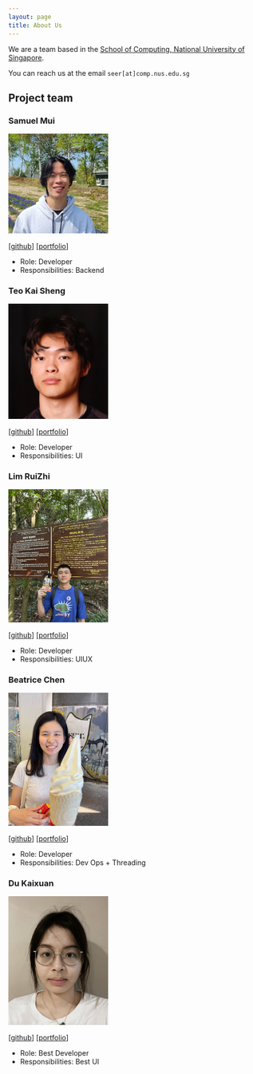 ```yaml
---
layout: page
title: About Us
---
```


We are a team based in the [School of Computing, National University of Singapore](http://www.comp.nus.edu.sg).

You can reach us at the email `seer[at]comp.nus.edu.sg`

## Project team

### Samuel Mui

<img src="images/samuelmui8.png" width="200px">

[[github](https://github.com/samuelmui8)]
[[portfolio](team/samuelmui8.md)]

* Role: Developer
* Responsibilities: Backend

### Teo Kai Sheng

<img src="images/teoks0199.png" width="200px">

[[github](http://github.com/teoks0199)]
[[portfolio](team/teoks0199.md)]

* Role: Developer
* Responsibilities: UI

### Lim RuiZhi

<img src="images/ruizhi2001.png" width="200px">

[[github](https://github.com/Ruizhi2001)]
[[portfolio](team/ruizhi2001.md)]

* Role: Developer
* Responsibilities: UIUX

### Beatrice Chen

<img src="images/beatricecst.png" width="200px">

[[github](http://github.com/beatricecst)]
[[portfolio](team/beatricecst.md)]

* Role: Developer
* Responsibilities: Dev Ops + Threading

### Du Kaixuan

<img src="images/jamesebond.png" width="200px">

[[github](https://github.com/jamesebond)]
[[portfolio](team/jamesebond.md)]

* Role: Best Developer
* Responsibilities: Best UI
